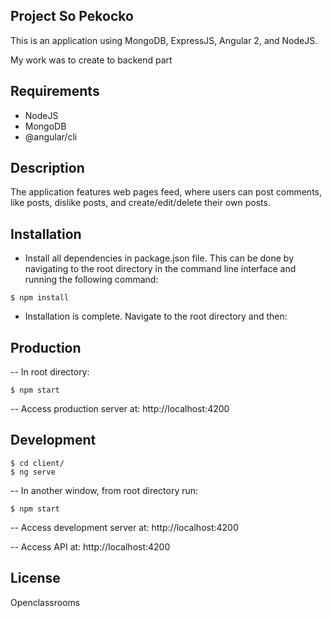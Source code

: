## Project So Pekocko

This is an application using MongoDB, ExpressJS, Angular 2, and NodeJS.

My work was to create to backend part

## Requirements

- NodeJS
- MongoDB
- @angular/cli

## Description

The application features web pages feed, where users can post comments, like posts, dislike posts, and create/edit/delete their own posts.

## Installation

- Install all dependencies in package.json file. This can be done by navigating to the root directory in the command line interface and running the following command:
```
$ npm install
```

- Installation is complete. Navigate to the root directory and then:  

## Production
-- In root directory:
```
$ npm start
```
-- Access production server at: http://localhost:4200

## Development
```
$ cd client/
$ ng serve
```
-- In another window, from root directory run:
```
$ npm start
```
-- Access development server at: http://localhost:4200

-- Access API at: http://localhost:4200


## License

Openclassrooms

